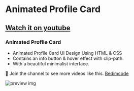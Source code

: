 # Animated Profile Card
## [Watch it on youtube](https://youtu.be/mjC2VeNEFIk)
### Animated Profile Card

- Animated Profile Card UI Design Using HTML & CSS
- Contains an info button & hover effect with clip-path.
- With a beautiful minimalist interface.

💙 Join the channel to see more videos like this. [Bedimcode](https://www.youtube.com/c/Bedimcode)

![preview img](/preview.png)

